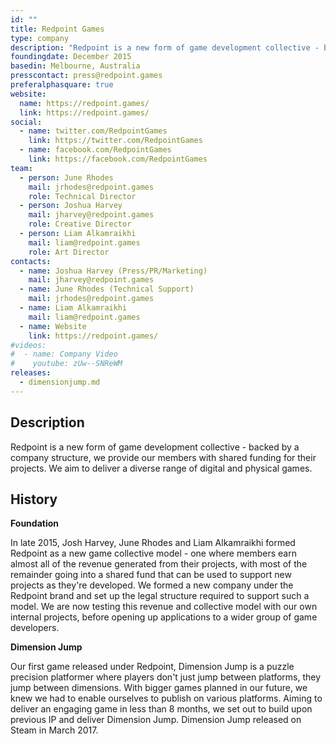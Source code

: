 ```yaml
---
id: ""
title: Redpoint Games
type: company
description: "Redpoint is a new form of game development collective - backed by a company structure, we provide our members with shared funding for their projects.  We aim to deliver a diverse range of digital and physical games."
foundingdate: December 2015
basedin: Melbourne, Australia
presscontact: press@redpoint.games
preferalphasquare: true
website:
  name: https://redpoint.games/
  link: https://redpoint.games/
social:
  - name: twitter.com/RedpointGames
    link: https://twitter.com/RedpointGames
  - name: facebook.com/RedpointGames
    link: https://facebook.com/RedpointGames
team:
  - person: June Rhodes
    mail: jrhodes@redpoint.games
    role: Technical Director
  - person: Joshua Harvey
    mail: jharvey@redpoint.games
    role: Creative Director
  - person: Liam Alkamraikhi
    mail: liam@redpoint.games
    role: Art Director
contacts:
  - name: Joshua Harvey (Press/PR/Marketing)
    mail: jharvey@redpoint.games
  - name: June Rhodes (Technical Support)
    mail: jrhodes@redpoint.games
  - name: Liam Alkamraikhi
    mail: liam@redpoint.games
  - name: Website
    link: https://redpoint.games/
#videos:
#  - name: Company Video
#    youtube: zUw--SNReWM
releases:
  - dimensionjump.md
---
```

<div>
  <h2 id="description">Description</h2>
  <p>
      Redpoint is a new form of game development collective - backed by a company structure, we provide
      our members with shared funding for their projects.  We aim to deliver a diverse range of
      digital and physical games. 
  </p>
  <h2 id="history">History</h2><strong>Foundation</strong>
  <p>
      In late 2015, Josh Harvey, June Rhodes and Liam Alkamraikhi formed Redpoint as a new game collective model - one where members earn
      almost all of the revenue generated from their projects, with most of the remainder going into a shared fund that can be used to
      support new projects as they're developed.  We formed a new company under the Redpoint brand and set up the legal structure required
      to support such a model.  We are now testing this revenue and collective model with our own internal projects, before opening
      up applications to a wider group of game developers.
  </p>
  <strong>Dimension Jump</strong>
  <p>
      Our first game released under Redpoint, Dimension Jump is a puzzle precision platformer where players don't just jump between
      platforms, they jump between dimensions.  With bigger games planned in our future, we knew we had to enable ourselves to
      publish on various platforms.  Aiming to deliver an engaging game in less than 8 months, we set out to build upon previous
      IP and deliver Dimension Jump.  Dimension Jump released on Steam in March 2017.
  </p>
</div>